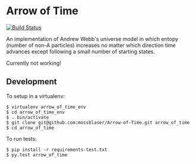 Arrow of Time
=============

[![Build Status](https://travis-ci.org/mossblaser/Arrow-of-Time.svg?branch=master)](https://travis-ci.org/mossblaser/Arrow-of-Time)

An implementation of Andrew Webb's universe model in which entopy (number of
non-A particles) increases no matter which direction time advances except
following a small number of starting states.

Currently not working!


Development
-----------

To setup in a virtualenv:

    $ virtualenv arrow_of_time_env
    $ cd arrow_of_time_env
    $ . bin/activate
    $ git clone git@github.com:mossblaser/Arrow-of-Time.git arrow_of_time
    $ cd arrow_of_time

To run tests:

    $ pip install -r requirements-test.txt
    $ py.test arrow_of_time
